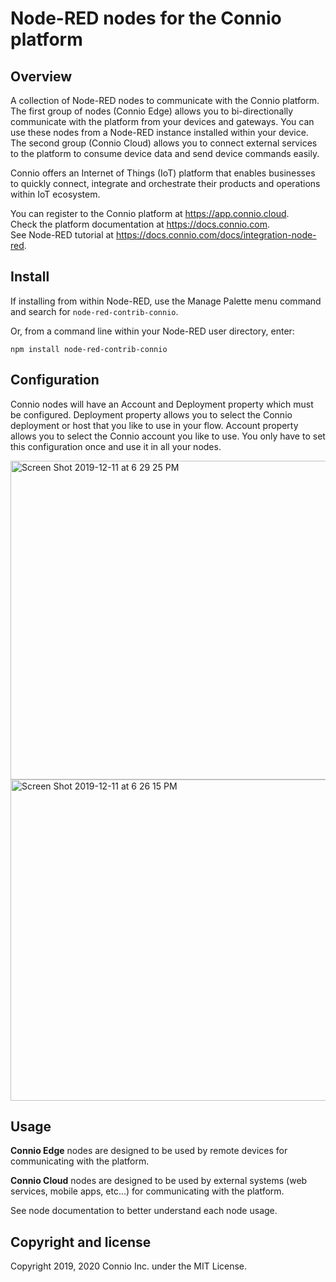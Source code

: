# Node-RED nodes for the Connio platform

## Overview

A collection of Node-RED nodes to communicate with the Connio platform. The first group of nodes (Connio Edge) allows you to bi-directionally communicate with the platform from your devices and gateways. You can use these nodes from a Node-RED instance installed within your device. The second group (Connio Cloud) allows you to connect external services to the platform to consume device data and send device commands easily.

Connio offers an Internet of Things (IoT) platform that enables businesses to quickly connect, integrate and orchestrate their products and operations within IoT ecosystem.

You can register to the Connio platform at https://app.connio.cloud. <br/>
Check the platform documentation at https://docs.connio.com. <br/>
See Node-RED tutorial at https://docs.connio.com/docs/integration-node-red.

## Install

If installing from within Node-RED, use the Manage Palette menu command and search for `node-red-contrib-connio`.

Or, from a command line within your Node-RED user directory, enter:

```
npm install node-red-contrib-connio
```

## Configuration

Connio nodes will have an Account and Deployment property which must be configured. Deployment property allows you to select the Connio deployment or host that you like to use in your flow. Account property allows you to select the Connio account you like to use. You only have to set this configuration once and use it in all your nodes.

<img width="510" alt="Screen Shot 2019-12-11 at 6 29 25 PM" src="https://user-images.githubusercontent.com/2756202/70677497-2efe6800-1c44-11ea-8d19-b59e6ea773a3.png">

<img width="514" alt="Screen Shot 2019-12-11 at 6 26 15 PM" src="https://user-images.githubusercontent.com/2756202/70677503-358cdf80-1c44-11ea-911b-988019ba63cf.png">

## Usage

**Connio Edge** nodes are designed to be used by remote devices for communicating with the platform.

**Connio Cloud** nodes are designed to be used by external systems (web services, mobile apps, etc...) for communicating with the platform.

See node documentation to better understand each node usage.

## Copyright and license

Copyright 2019, 2020 Connio Inc. under the MIT License.
